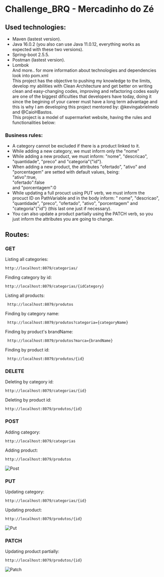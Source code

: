 # Challenge_BRQ - Mercadinho do Zé

## Used technologies:

- Maven (lastest version).
- Java 16.0.2 (you also can use Java 11.0.12, everything works as expected with these two versions).
- Spring-boot 2.5.5.
- Postman (lastest version).
- Lombok
  <br>
  And more.. for more information about technologies and dependencies look into pom.xml
  <br>
  This project has the objective to pushing my knowledge to the limits, develop my abilities with Clean Architecture and
  get better on writing clean and easy-changing codes, improving and refactoring codes easily are one of the biggest
  dificulties that developers have today, doing it since the begining of your career must have a long term advantage and
  this is why I am developing this project mentored by: @kevingabrielmelo and @CaioHBastos.<br>
  This project is a model of supermarket website, having the rules and functionalities below:
  <br>

### Business rules:

- A category cannot be excluded if there is a product linked to it.
- While adding a new category, we must inform only the "nome"
- While adding a new product, we must inform: "nome", "descricao", "quantidade", "preco" and "categoria"{"id"}.
- When adding a new product, the attributes "ofertado", "ativo" and "porcentagem" are setted with default values,
  being: <br>"ativo":true, <br>"ofertado":false <br>and "porcentagem":0
- While updating a full procuct using PUT verb, we must inform the procuct ID on PathVariable and in the body inform: "
  nome", "descricao", "quantidade", "preco", "ofertado", "ativo", "porcentagem" and "categoria"{"id"} (this last one
  just if necessary).
- You can also update a product partially using the PATCH verb, so you just inform the attributes you are going to
  change.

## Routes:

### GET

Listing all categories:

 ``` 
 http://localhost:8079/categorias/
 ```

Finding category by id:

 ```
 http://localhost:8079/categorias/{idCategory}
 ```

Listing all products:

```
 http://localhost:8079/produtos
```

Finding by category name:

```
 http://localhost:8079/produtos?categoria={categoryName}
```

Finding by product's brandName:

```
 http://localhost:8079/produtos?marca={brandName}
```

Finding by product id:

```
 http://localhost:8079/produtos/{id}
```

### DELETE

Deleting by category id:

``` 
http://localhost:8079/categorias/{id}
```

Deleting by product id:

``` 
http://localhost:8079/produtos/{id}
```

### POST

Adding category:

``` 
http://localhost:8079/categorias
```

Adding product:

``` 
http://localhost:8079/produtos
```

![Post](https://user-images.githubusercontent.com/76667034/138158137-36b36f5e-7516-4112-b02a-f7b9684b33d3.PNG)

### PUT

Updating category:

``` 
http://localhost:8079/categorias/{id}
```

Updating product:

``` 
http://localhost:8079/produtos/{id}
```

![Put](https://user-images.githubusercontent.com/76667034/138157986-1b32fdf1-465a-43bc-bbe9-5d3de6557472.PNG)

### PATCH

Updating product partially:

``` 
http://localhost:8079/produtos/{id}
```

![Patch](https://user-images.githubusercontent.com/76667034/138157840-171b2abc-4481-4ab9-881c-f4f5301e8b67.PNG)

